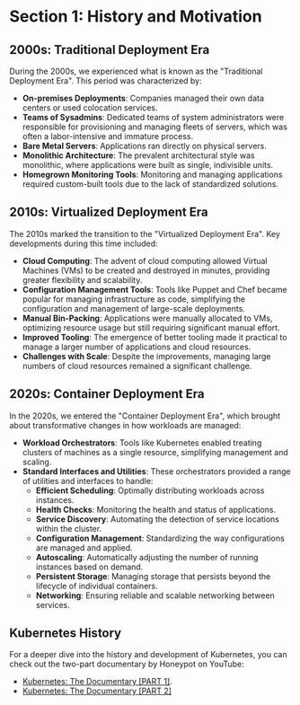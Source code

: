# Section 1: History and Motivation

## 2000s: Traditional Deployment Era

During the 2000s, we experienced what is known as the "Traditional Deployment Era". This period was characterized by:

- **On-premises Deployments**: Companies managed their own data centers or used colocation services.
- **Teams of Sysadmins**: Dedicated teams of system administrators were responsible for provisioning and managing fleets of servers, which was often a labor-intensive and immature process.
- **Bare Metal Servers**: Applications ran directly on physical servers.
- **Monolithic Architecture**: The prevalent architectural style was monolithic, where applications were built as single, indivisible units.
- **Homegrown Monitoring Tools**: Monitoring and managing applications required custom-built tools due to the lack of standardized solutions.

## 2010s: Virtualized Deployment Era

The 2010s marked the transition to the "Virtualized Deployment Era". Key developments during this time included:

- **Cloud Computing**: The advent of cloud computing allowed Virtual Machines (VMs) to be created and destroyed in minutes, providing greater flexibility and scalability.
- **Configuration Management Tools**: Tools like Puppet and Chef became popular for managing infrastructure as code, simplifying the configuration and management of large-scale deployments.
- **Manual Bin-Packing**: Applications were manually allocated to VMs, optimizing resource usage but still requiring significant manual effort.
- **Improved Tooling**: The emergence of better tooling made it practical to manage a larger number of applications and cloud resources.
- **Challenges with Scale**: Despite the improvements, managing large numbers of cloud resources remained a significant challenge.

## 2020s: Container Deployment Era

In the 2020s, we entered the "Container Deployment Era", which brought about transformative changes in how workloads are managed:

- **Workload Orchestrators**: Tools like Kubernetes enabled treating clusters of machines as a single resource, simplifying management and scaling.
- **Standard Interfaces and Utilities**: These orchestrators provided a range of utilities and interfaces to handle:
  - **Efficient Scheduling**: Optimally distributing workloads across instances.
  - **Health Checks**: Monitoring the health and status of applications.
  - **Service Discovery**: Automating the detection of service locations within the cluster.
  - **Configuration Management**: Standardizing the way configurations are managed and applied.
  - **Autoscaling**: Automatically adjusting the number of running instances based on demand.
  - **Persistent Storage**: Managing storage that persists beyond the lifecycle of individual containers.
  - **Networking**: Ensuring reliable and scalable networking between services.

## Kubernetes History

For a deeper dive into the history and development of Kubernetes, you can check out the two-part documentary by Honeypot on YouTube:

- [Kubernetes: The Documentary [PART 1]](https://www.youtube.com/watch?v=BE77h7dmoQU&).
- [Kubernetes: The Documentary [PART 2]](https://www.youtube.com/watch?v=318elIq37PE)
